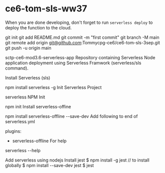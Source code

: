 # ce6-tom-sls-ww37

When you are done developing, don't forget to run `serverless deploy` to deploy the function to the cloud.

git init
git add README.md
git commit -m "first commit"
git branch -M main
git remote add origin git@github.com:Tommycpg-ce6/ce6-tom-sls-3sep.git
git push -u origin main


sctp-ce6-mod3.6-serverless-app
Repository containing Serverless Node application deployment using Serverless Framwork (serverless/sls command).

Install Serverless (sls)

npm install serverless -g
Init Serverless Project

serverless
NPM Init

npm init
Install serverless-offine

npm install serverless-offline --save-dev
Add following to end of serverless.yml

plugins:
 - serverless-offline
For help

serverless --help


Add serverless using nodejs
Install jest 
$ npm install -g jest // to install globally
$ npm install --save-dev jest
$ jest

